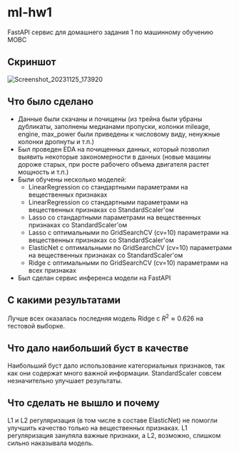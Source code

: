 # ml-hw1
FastAPI сервис для домашнего задания 1 по машинному обучению МОВС

## Скриншот
![Screenshot_20231125_173920](https://github.com/taiypeo/ml-hw1/assets/4065977/ac110abf-af03-4fa0-9c69-60097950aa56)

## Что было сделано
- Данные были скачаны и почищены (из трейна были убраны дубликаты, заполнены медианами пропуски, колонки mileage, engine, max_power были приведены к числовому виду, ненужные колонки дропнуты и т.п.)
- Был проведен EDA на почищенных данных, который позволил выявить некоторые закономерности в данных (новые машины дороже старых, при росте рабочего объема двигателя растет мощность и т.п.)
- Были обучены несколько моделей:
  - LinearRegression со стандартными параметрами на вещественных признаках
  - LinearRegression со стандартными параметрами на вещественных признаках со StandardScaler'ом
  - Lasso со стандартными параметрами на вещественных признаках со StandardScaler'ом
  - Lasso с оптимальными по GridSearchCV (cv=10) параметрами на вещественных признаках со StandardScaler'ом
  - ElasticNet с оптимальными по GridSearchCV (cv=10) параметрами на вещественных признаках со StandardScaler'ом
  - Ridge с оптимальными по GridSearchCV (cv=10) параметрами на всех признаках
- Был сделан сервис инференса модели на FastAPI

## С какими результатами
Лучше всех оказалась последняя модель Ridge с $R^2 \approx 0.626$ на тестовой выборке.

## Что дало наибольший буст в качестве
Наибольший буст дало использование категориальных признаков, так как они содержат много важной информации. StandardScaler совсем незначительно улучшает результаты.

## Что сделать не вышло и почему
L1 и L2 регуляризация (в том числе в составе ElasticNet) не помогли улучшить качество только на вещественных признаках.
L1 регуляризация зануляла важные признаки, а L2, возможно, слишком сильно наказывала модель.
